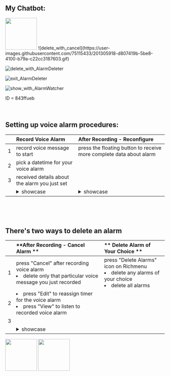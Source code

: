 ## My Chatbot:

<img src="https://user-images.githubusercontent.com/75115433/201181405-bc23f1ce-d9d7-465f-8c1f-b47d76a80186.png" width="100"/>
![delete_with_cancel](https://user-images.githubusercontent.com/75115433/201305918-d807419b-5be8-4100-b79a-c22cc3187603.gif)

![delete_with_AlarmDeleter](https://user-images.githubusercontent.com/75115433/201305821-6eb11701-9aaf-4782-aeb0-db792c1cdb87.gif)

![exit_AlarmDeleter](https://user-images.githubusercontent.com/75115433/201305833-c55cd141-b06a-4c73-a270-86387ac17679.gif)

![show_with_AlarmWatcher](https://user-images.githubusercontent.com/75115433/201305840-256eb03b-add3-4fb7-a418-40a1c9a847ca.gif)

ID = 843ffueb
<br><br><br>
## Setting up voice alarm procedures:

|          |**Record Voice Alarm**|**After Recording - Reconfigure**|
|:--------:|:-----------------    |:--------------------            |
|1| record voice message to start |press the floating button to receive more complete data about alarm |
|2| pick a datetime for your voice alarm |
|3| received details about the alarm you just set|
|| <details><summary>showcase</summary><p> <img src="https://user-images.githubusercontent.com/75115433/201287327-78389f5c-90a0-4f83-a563-c55163c43a50.gif" width="250"/> </p></details>| <details><summary>showcase</summary><p> <img src="https://user-images.githubusercontent.com/75115433/201287338-0f075bff-287f-4eb9-99d2-1f1d23af15d7.gif" width="250"/> </p></details> |

<br><br><br>

## There's two ways to delete an alarm

||**After Recording - Cancel Alarm **|** Delete Alarm of Your Choice **|
|:--------:|:----------------- |:----------------- |
|1|press "Cancel" after recording voice alarm <li>delete only that particular voice message you just recorded</li> |press "Delete Alarms" icon on Richmenu <li> delete any alarms of your choice </li><li> delete all alarms  </li> |
|2|<li> press "Edit" to reassign timer for the voice alarm </li> <li>press "View" to listen to recorded voice alarm </li>||
|3|                             ||
|| <details><summary>showcase</summary><p> <img src="https://user-images.githubusercontent.com/75115433/201287361-0631005a-957c-4d35-bb0d-63e4b0263306.gif" width="250"/> </p></details> | |


                                         

<img src="https://user-images.githubusercontent.com/75115433/201294976-fd948a9f-0465-43f2-904e-fb37d13e3b66.png" width="100"/>
<img src="https://user-images.githubusercontent.com/75115433/201294998-3a7157ff-0238-4150-8ba5-2a08d8bf5870.png" width="100"/>

